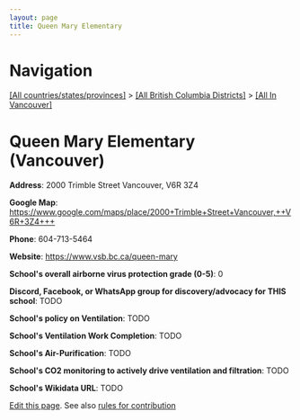 ```yaml
---
layout: page
title: Queen Mary Elementary
---
```

# Navigation

[[All countries/states/provinces]](../../..) > [[All British Columbia Districts]](../..) > [[All In Vancouver]](..)

# Queen Mary Elementary (Vancouver)

**Address**: 2000 Trimble Street Vancouver,  V6R 3Z4

**Google Map**: <https://www.google.com/maps/place/2000+Trimble+Street+Vancouver,++V6R+3Z4+++>

**Phone**: 604-713-5464

**Website**: <https://www.vsb.bc.ca/queen-mary>

**School's overall airborne virus protection grade (0-5)**: 0

**Discord, Facebook, or WhatsApp group for discovery/advocacy for THIS school**: TODO

**School's policy on Ventilation**: TODO

**School's Ventilation Work Completion**: TODO

**School's Air-Purification**: TODO

**School's CO2 monitoring to actively drive ventilation and filtration**: TODO

**School's Wikidata URL**: TODO


[Edit this page](https://github.com/ventilate-schools/BC/edit/main/././Vancouver/Queen_Mary_Elementary.md). See also [rules for contribution](../../../contribution-rules/)